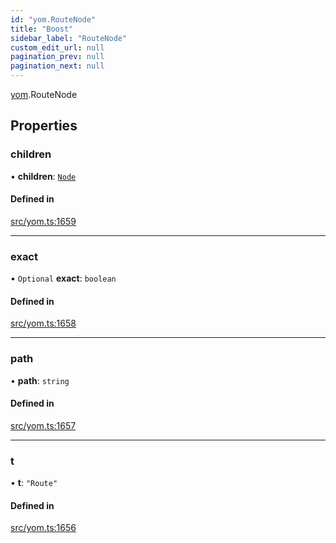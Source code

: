 ```yaml
---
id: "yom.RouteNode"
title: "Boost"
sidebar_label: "RouteNode"
custom_edit_url: null
pagination_prev: null
pagination_next: null
---
```


[yom](../namespaces/yom.md).RouteNode

## Properties

### children

• **children**: [`Node`](../namespaces/yom.md#node)

#### Defined in

[src/yom.ts:1659](https://github.com/yolmio/boost/blob/5cada48/src/yom.ts#L1659)

___

### exact

• `Optional` **exact**: `boolean`

#### Defined in

[src/yom.ts:1658](https://github.com/yolmio/boost/blob/5cada48/src/yom.ts#L1658)

___

### path

• **path**: `string`

#### Defined in

[src/yom.ts:1657](https://github.com/yolmio/boost/blob/5cada48/src/yom.ts#L1657)

___

### t

• **t**: ``"Route"``

#### Defined in

[src/yom.ts:1656](https://github.com/yolmio/boost/blob/5cada48/src/yom.ts#L1656)

